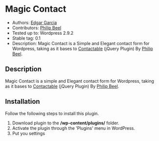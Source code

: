 # Magic Contact
* Authors: [Edgar Garcia](http://hunk.com.mx "Hunk")
* Contributors: [Philip Beel](http://theodin.co.uk/ "Philip Beel")
* Tested up to: Wordpress 2.9.2
* Stable tag: 0.1
* Description: Magic Contact is a Simple and Elegant contact form for Wordpress, taking as it bases to [Contactable](http://theodin.co.uk/blog/ajax/contactable-jquery-plugin.html "Contactable") (jQuery Plugin) By [Philip Beel](http://theodin.co.uk/ "Philip Beel").

## Description

Magic Contact is a simple and Elegant contact form for Wordpress, taking as it bases to [Contactable](http://theodin.co.uk/blog/ajax/contactable-jquery-plugin.html "Contactable") (jQuery Plugin) By [Philip Beel](http://theodin.co.uk/ "Philip Beel").

## Installation 

Follow the following steps to install this plugin.

1.	Download plugin to the **/wp-content/plugins/** folder.
2.	Activate the plugin through the 'Plugins' menu in WordPress.
3.  Put you settings
